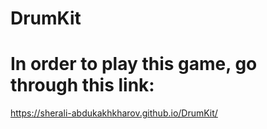 # DrumKit

# In order to play this game, go through this link:
https://sherali-abdukakhkharov.github.io/DrumKit/
